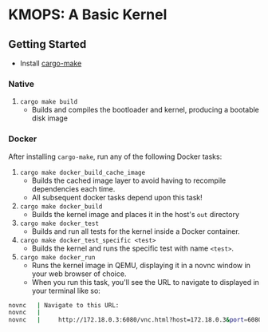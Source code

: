 # KMOPS: A Basic Kernel

## Getting Started

- Install [cargo-make](https://github.com/sagiegurari/cargo-make)

### Native
1. `cargo make build`
    - Builds and compiles the bootloader and kernel, producing a bootable disk image

### Docker
After installing `cargo-make`, run any of the following Docker tasks:
1. `cargo make docker_build_cache_image`
    - Builds the cached image layer to avoid having to recompile dependencies each time.
    - All subsequent docker tasks depend upon this task!
2. `cargo make docker_build `
    - Builds the kernel image and places it in the host's `out` directory
3. `cargo make docker_test`
   - Builds and run all tests for the kernel inside a Docker container.
4. `cargo make docker_test_specific <test>`
   - Builds the kernel and runs the specific test with name `<test>`.
6. `cargo make docker_run`
   - Runs the kernel image in QEMU, displaying it in a novnc window in your web browser of choice.
   - When you run this task, you'll see the URL to navigate to displayed in your terminal like so:
```bash
novnc   | Navigate to this URL:
novnc   | 
novnc   |     http://172.18.0.3:6080/vnc.html?host=172.18.0.3&port=6080
```
